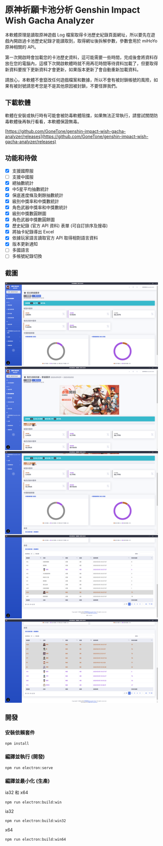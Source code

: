 # 原神祈願卡池分析 Genshin Impact Wish Gacha Analyzer
本軟體原理是讀取原神遊戲 Log 檔案取得卡池歷史紀錄頁面網址，所以要先在遊戲內開啟過卡池歷史紀錄才能讀取到，取得網址後拆解參數，參數會用於 miHoYo 原神相關的 API。

第一次開啟時會加載您的卡池歷史資料，這可能需要一些時間，完成後會將資料存放在您的電腦內，這樣下次開啟軟體時就不用再花時間等待資料加載了，但要取得新資料要按下更新資料才會更新，如果版本更新了會自動重新加載資料。

請放心，本軟體不會竄改任何遊戲檔案和數據，所以不會有被封鎖帳號的風險，如果有被封號請思考您是不是其他原因被封鎖，不要怪罪我們。

## 下載軟體
軟體在安裝或執行時有可能會被防毒軟體阻擋，如果無法正常執行，請嘗試關閉防毒軟體後再執行看看，本軟體保證無毒。

[https://github.com/GoneTone/genshin-impact-wish-gacha-analyzer/releases](https://github.com/GoneTone/genshin-impact-wish-gacha-analyzer/releases)

## 功能和待做
- [x] 支援國際服
- [ ] 支援中國服
- [x] 總抽數統計
- [x] 中5星平均抽數統計
- [x] 保底進度條及剩餘抽數統計
- [x] 級別中獎率和中獎數統計
- [x] 角色武器中獎率和中獎數統計
- [x] 級別中獎數圓餅圖
- [x] 角色武器中獎數圓餅圖
- [x] 歷史紀錄 (官方 API 資料) 表單 (可自訂排序及搜尋)
- [x] 將抽卡紀錄導出 Excel
- [x] 依據玩家語言讀取官方 API 取得相對語言資料
- [x] 版本更新通知
- [ ] 多國語言
- [ ] 多帳號紀錄切換

## 截圖
![](images/1.png)
![](images/2.png)
![](images/3.png)
![](images/4.png)
![](images/5.png)

## 開發
### 安裝依賴套件
```
npm install
```

### 編譯並執行 (開發)
```
npm run electron:serve
```

### 編譯並最小化 (生產)
ia32 和 x64
```
npm run electron:build:win
```

ia32
```
npm run electron:build:win32
```

x64
```
npm run electron:build:win64
```
